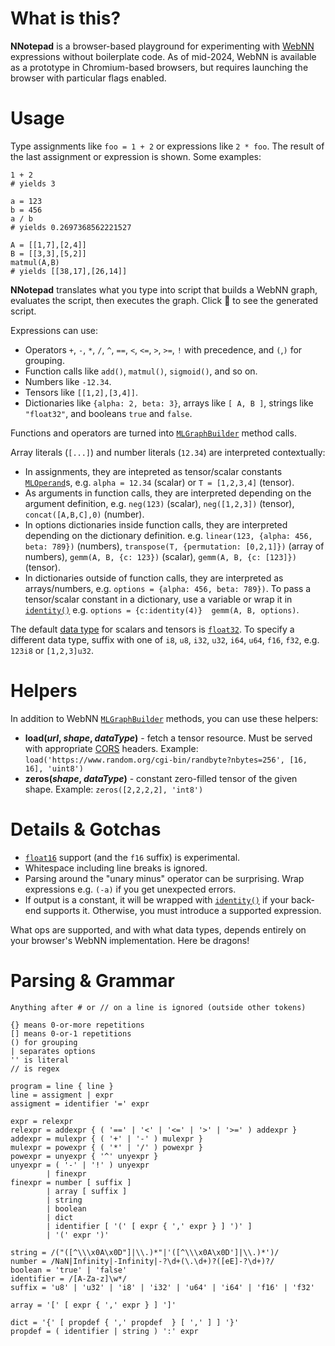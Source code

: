 # What is this?

**NNotepad** is a browser-based playground for experimenting with [WebNN](https://webmachinelearning.github.io/webnn/) expressions without boilerplate code. As of mid-2024, WebNN is available as a prototype in Chromium-based browsers, but requires launching the browser with particular flags enabled.


# Usage

Type assignments like `foo = 1 + 2` or expressions like `2 * foo`. The result of the last assignment or expression is shown. Some examples:

```
1 + 2
# yields 3

a = 123
b = 456
a / b
# yields 0.2697368562221527

A = [[1,7],[2,4]]
B = [[3,3],[5,2]]
matmul(A,B)
# yields [[38,17],[26,14]]
```

**NNotepad** translates what you type into script that builds a WebNN graph, evaluates the script, then executes the graph. Click 🔎 to see the generated script.

Expressions can use:

* Operators `+`, `-`, `*`, `/`, `^`, `==`, `<`, `<=`, `>`, `>=`, `!` with precedence, and `(`,`)` for grouping.
* Function calls like `add()`, `matmul()`, `sigmoid()`, and so on.
* Numbers like `-12.34`.
* Tensors like `[[1,2],[3,4]]`.
* Dictionaries like `{alpha: 2, beta: 3}`, arrays like `[ A, B ]`, strings like `"float32"`, and booleans `true` and `false`.

Functions and operators are turned into [`MLGraphBuilder`](https://webmachinelearning.github.io/webnn/#mlgraphbuilder) method calls.

Array literals (`[...]`) and number literals (`12.34`) are interpreted contextually:

* In assignments, they are intepreted as tensor/scalar constants [`MLOperand`](https://webmachinelearning.github.io/webnn/#mloperand)s, e.g. `alpha = 12.34` (scalar) or `T = [1,2,3,4]` (tensor).
* As arguments in function calls, they are interpreted depending on the argument definition, e.g. `neg(123)` (scalar), `neg([1,2,3])` (tensor), `concat([A,B,C],0)` (number).
* In options dictionaries inside function calls, they are interpreted depending on the dictionary definition. e.g. `linear(123, {alpha: 456, beta: 789})` (numbers), `transpose(T, {permutation: [0,2,1]})` (array of numbers), `gemm(A, B, {c: 123})` (scalar), `gemm(A, B, {c: [123]})` (tensor).
* In dictionaries outside of function calls, they are interpreted as arrays/numbers, e.g. `options = {alpha: 456, beta: 789})`. To pass a tensor/scalar constant in a dictionary, use a variable or wrap it in [`identity()`](https://webmachinelearning.github.io/webnn/#dom-mlgraphbuilder-identity) e.g. `options = {c:identity(4)}  gemm(A, B, options)`.

The default [data type](https://webmachinelearning.github.io/webnn/#enumdef-mloperanddatatype) for scalars and tensors is [`float32`](https://webmachinelearning.github.io/webnn/#dom-mloperanddatatype-float32). To specify a different data type, suffix with one of `i8`, `u8`, `i32`, `u32`, `i64`, `u64`, `f16`, `f32`, e.g. `123i8` or `[1,2,3]u32`.


# Helpers

In addition to WebNN [`MLGraphBuilder`](https://webmachinelearning.github.io/webnn/#mlgraphbuilder) methods, you can use these helpers:

* **load(_url_, _shape_, _dataType_)** - fetch a tensor resource. Must be served with appropriate [CORS](https://developer.mozilla.org/en-US/docs/Web/HTTP/CORS) headers. Example: `load('https://www.random.org/cgi-bin/randbyte?nbytes=256', [16, 16], 'uint8')`
* **zeros(_shape_, _dataType_)** - constant zero-filled tensor of the given shape. Example: `zeros([2,2,2,2], 'int8')`


# Details & Gotchas

* [`float16`](https://webmachinelearning.github.io/webnn/#dom-mloperanddatatype-float16) support (and the `f16` suffix) is experimental.
* Whitespace including line breaks is ignored.
* Parsing around the "unary minus" operator can be surprising. Wrap expressions e.g. `(-a)` if you get unexpected errors.
* If output is a constant, it will be wrapped with [`identity()`](https://webmachinelearning.github.io/webnn/#dom-mlgraphbuilder-identity) if your back-end supports it. Otherwise, you must introduce a supported expression.

What ops are supported, and with what data types, depends entirely on your browser's WebNN implementation. Here be dragons!


# Parsing & Grammar

```
Anything after # or // on a line is ignored (outside other tokens)

{} means 0-or-more repetitions
[] means 0-or-1 repetitions
() for grouping
| separates options
'' is literal
// is regex

program = line { line }
line = assigment | expr
assigment = identifier '=' expr

expr = relexpr
relexpr = addexpr { ( '==' | '<' | '<=' | '>' | '>=' ) addexpr }
addexpr = mulexpr { ( '+' | '-' ) mulexpr }
mulexpr = powexpr { ( '*' | '/' ) powexpr }
powexpr = unyexpr { '^' unyexpr }
unyexpr = ( '-' | '!' ) unyexpr
        | finexpr
finexpr = number [ suffix ]
        | array [ suffix ]
        | string
        | boolean
        | dict
        | identifier [ '(' [ expr { ',' expr } ] ')' ]
        | '(' expr ')'

string = /("([^\\\x0A\x0D"]|\\.)*"|'([^\\\x0A\x0D']|\\.)*')/
number = /NaN|Infinity|-Infinity|-?\d+(\.\d+)?([eE]-?\d+)?/
boolean = 'true' | 'false'
identifier = /[A-Za-z]\w*/
suffix = 'u8' | 'u32' | 'i8' | 'i32' | 'u64' | 'i64' | 'f16' | 'f32'

array = '[' [ expr { ',' expr } ] ']'

dict = '{' [ propdef { ',' propdef  } [ ',' ] ] '}'
propdef = ( identifier | string ) ':' expr
```

